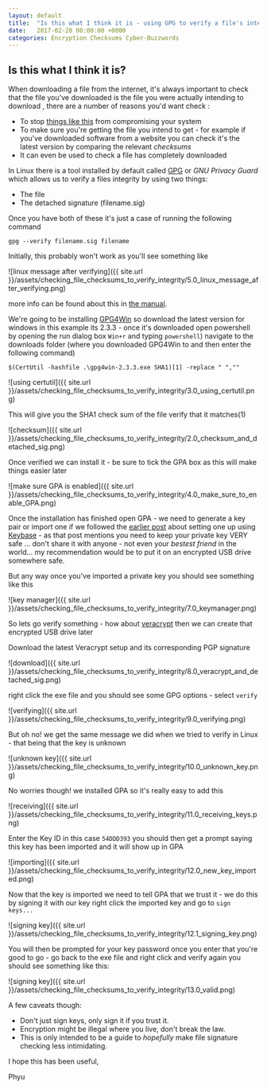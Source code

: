 ```yaml
---
layout: default
title:  "Is this what I think it is - using GPG to verify a file's integrity"
date:   2017-02-28 00:00:00 +0000
categories: Encryption Checksums Cyber-Buzzwords
---
```

Is this what I think it is?
----
When downloading a file from the internet, it's always important to check that the file you've downloaded is the file you were actually intending to download , there are a number of reasons you'd want check :
- To stop [things like this][1] from compromising your system
- To make sure you're getting the file you intend to get - for example if you've downloaded software from a website you can check it's the latest version by comparing the relevant _checksums_
- It can even be used to check a file has completely downloaded

In Linux there is a tool installed by default called [GPG][2] or _GNU Privacy Guard_ which allows us to verify a files integrity by using two things:
- The file
- The detached signature (filename.sig)

Once you have both of these it's just a case of running the following command

`gpg --verify filename.sig filename`

Initially, this probably won't work as you'll see something like

![linux message after verifying]({{ site.url }}/assets/checking_file_checksums_to_verify_integrity/5.0_linux_message_after_verifying.png)

more info can be found about this in [the manual][3].

We're going to be installing [GPG4Win][5] so download the latest version for windows in this example its 2.3.3 - once it's downloaded open powershell by opening the run dialog box `Win+r` and typing `powershell`)
navigate to the downloads folder (where you downloaded GPG4Win to and then enter the following command)

`$(CertUtil -hashfile .\gpg4win-2.3.3.exe SHA1)[1] -replace " ",""`

![using certutil]({{ site.url }}/assets/checking_file_checksums_to_verify_integrity/3.0_using_certutil.png)

This will give you the SHA1 check sum of the file verify that it matches(1)

![checksum]({{ site.url }}/assets/checking_file_checksums_to_verify_integrity/2.0_checksum_and_detached_sig.png)

Once verified we can install it - be sure to tick the GPA box as this will make things easier later

![make sure GPA is enabled]({{ site.url }}/assets/checking_file_checksums_to_verify_integrity/4.0_make_sure_to_enable_GPA.png)


Once the installation has finished open GPA - we need to generate a key pair or import one if we followed the [earlier post][4] about setting one up using [Keybase][6] - as that post mentions you need to keep your private key VERY safe ... don't share it with anyone - not even your _bestest friend_ in the world... my recommendation would be to put it on an encrypted USB drive somewhere safe.

But any way once you've imported a private key you should see something like this

![key manager]({{ site.url }}/assets/checking_file_checksums_to_verify_integrity/7.0_keymanager.png)

So lets go verify something - how about [veracrypt][7] then we can create that encrypted USB drive later

Download the latest Veracrypt setup and its corresponding PGP signature

![download]({{ site.url }}/assets/checking_file_checksums_to_verify_integrity/8.0_veracrypt_and_detached_sig.png)

right click the exe file and you should see some GPG options - select `verify`

![verifying]({{ site.url }}/assets/checking_file_checksums_to_verify_integrity/9.0_verifying.png)

But oh no! we get the same message we did when we tried to verify in Linux - that being that the key is unknown

![unknown key]({{ site.url }}/assets/checking_file_checksums_to_verify_integrity/10.0_unknown_key.png)

No worries though! we installed GPA so it's really easy to add this

![receiving]({{ site.url }}/assets/checking_file_checksums_to_verify_integrity/11.0_receiving_keys.png)

Enter the Key ID in this case `54DDD393` you should then get a prompt saying this key has been imported and it will show up in GPA

![importing]({{ site.url }}/assets/checking_file_checksums_to_verify_integrity/12.0_new_key_imported.png)

Now that the key is imported we need to tell GPA that we trust it - we do this by signing it with our key right click the imported key and go to `sign keys...`

![signing key]({{ site.url }}/assets/checking_file_checksums_to_verify_integrity/12.1_signing_key.png)

You will then be prompted for your key password once you enter that you're good to go - go back to the exe file and right click and verify again you should see something like this:

![signing key]({{ site.url }}/assets/checking_file_checksums_to_verify_integrity/13.0_valid.png)


A few caveats though:
- Don't just sign keys, only sign it if you trust it.
- Encryption might be illegal where you live, don't break the law.
- This is only intended to be a guide to *hopefully* make file signature checking less intimidating.


I hope this has been useful,

Phyu

   [1]: http://blog.linuxmint.com/?p=2994 "Linux Mint blog"
   [2]: https://www.gnupg.org "Gnu Privacy Guard"
   [3]: https://www.gnupg.org/gph/en/manual/x135.html "GPG manual"
   [4]: http://blog.phyubox.com/encryption/keys/2016/11/22/using-keybase.html "Using Keybase"
   [5]: https://gpg4win.org/ "GPG4Win"
   [6]: https://keybase.io "KeyBase"
   [7]: https://veracrypt.codeplex.com/releases/view/629329 "veracrypt"
   [8]: http://www.cryptolaw.org/cls-sum.htm
